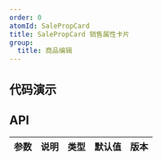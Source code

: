 ```yaml
---
order: 0
atomId: SalePropCard
title: SalePropCard 销售属性卡片
group:
  title: 商品编辑
---
```


## 代码演示

<code src="./_demos/basic.tsx" ></code>

<!-- <code src="./_demos/form-list.tsx" ></code> -->

## API

| 参数 | 说明 | 类型 | 默认值 | 版本 |
| ---- | ---- | ---- | ------ | ---- |
